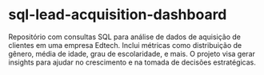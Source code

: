 # sql-lead-acquisition-dashboard
Repositório com consultas SQL para análise de dados de aquisição de clientes em uma empresa Edtech. Inclui métricas como distribuição de gênero, média de idade, grau de escolaridade, e mais. O projeto visa gerar insights para ajudar no crescimento e na tomada de decisões estratégicas.
